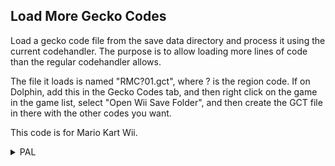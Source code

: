 ## Load More Gecko Codes

Load a gecko code file from the save data directory and process it using the
current codehandler. The purpose is to allow loading more lines of code than
the regular codehandler allows.

The file it loads is named "RMC?01.gct", where ? is the region code. If on
Dolphin, add this in the Gecko Codes tab, and then right click on the game
in the game list, select "Open Wii Save Folder", and then create the GCT
file in there with the other codes you want.

This code is for Mario Kart Wii.<details>
<summary>PAL</summary>

```hex
C0000000 00000053
806F008C 7C037840
4DA20020 91EF008C
386F008C 394F0094
396F0094 398F00B0
7C035040 4080001C
85230004 55200001
40A2FFF0 7D297A14
91230000 4BFFFFE4
7C035840 40800018
85230004 7D49782E
7D4A7A14 7D49792E
4BFFFFE8 7C036040
4C800020 85230004
7D234850 552901BA
65294800 91230000
7C0018AC 7C0004AC
7C001FAC 4C00012C
4BFFFFD4 00000000
0000028C 000002A8
8019C800 8019CA80
8019B7A4 8019BF4C
801A10A4 801A10D4
80008EF0 81CBFFB8
81EBFFBC 820BFFC0
822BFFC4 824BFFC8
826BFFCC 828BFFD0
82ABFFD4 82CBFFD8
82EBFFDC 830BFFE0
832BFFE4 834BFFE8
836BFFEC 838BFFF0
83ABFFF4 83CBFFF8
800B0004 83EBFFFC
7C0803A6 7D615B78
4E800020 00007F74
9421FF48 7C0802A6
429F0005 3D208000
BF21009C 7FC802A6
900100BC 61290003
7C7D1B78 3B410008
801EFFF0 7C9C2378
89290000 38A00001
7FC0F214 7F44D378
807E8000 99230003
4BFFFF41 2C030000
41820018 7F84E378
7FA3EB78 4BFFFF45
396100B8 4BFFFF6C
38810094 7F43D378
4BFFFF25 2C030000
41A20010 7F43D378
4BFFFF0D 4BFFFFD0
83E10094 281F000F
40A1FFEC 73F90007
4082FFE4 4BFFFEFD
23FFFFF8 54630034
7F7F1A14 577F0034
7FE3FB78 4BFFFEE9
281B001F 40A1FFC0
80A10094 7FE4FB78
7F43D378 4BFFFEC5
81210094 7C034800
7F43D378 41820020
4BFFFEAD 80610094
38630008 7C63FA14
54630034 4BFFFEA9
4BFFFF5C 4BFFFE91
815F0000 81210094
6D48FF2F 2C08C0DE
40820010 811F0004
7C085000 41820014
39290008 7D29FA14
55230034 4BFFFFC8
7D5F4A14 3D00F000
80EAFFF8 7C074000
4082FFE0 811E8004
3CE00400 60E71848
3CC06420 90EAFFF8
910AFFFC 7CDF492E
3BFF0008 932A0004
90E8FFF0 93E8FFF4
90C8FFF8 9328FFFC
4BFFFEDC 524D433F
30312E67 63740000
68200001 00000000
00000000 00000000
C200B6B0 00000001
4BFFFE60 00000000
```
</details>

